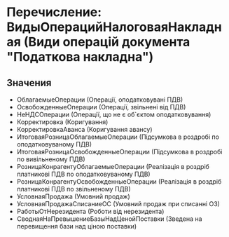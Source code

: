 ﻿# Перечисление: ВидыОперацийНалоговаяНакладная (Види операцій документа "Податкова накладна")

## Значения

- ОблагаемыеОперации (Операції, оподатковувані ПДВ)
- ОсвобожденныеОперации (Операції, звільнені від ПДВ)
- НеНДСОперации (Операції, що не є об`єктом оподатковування)
- Корректировка (Коригування)
- КорректировкаАванса (Коригування авансу)
- ИтоговаяРозницаОблагаемыеОперации (Підсумкова в роздробі по оподатковуваному ПДВ)
- ИтоговаяРозницаОсвобожденныеОперации (Підсумкова в роздробі по вивільненому ПДВ)
- РозницаКонрагентуОблагаемыеОперации (Реалізація в роздріб платникові ПДВ по оподатковуваному ПДВ)
- РозницаКонрагентуОсвобожденныеОперации (Реалізація в роздріб платникові ПДВ по звільненому ПДВ)
- УсловнаяПродажа (Умовний продаж)
- УсловнаяПродажаСписаниеОС (Умовний продаж при списанні ОЗ)
- РаботыОтНерезидента (Роботи від нерезидента)
- СводнаяНаПревышениеБазыНадЦенойПоставки (Зведена на перевищення бази над ціною поставки)

